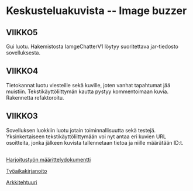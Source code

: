 # Keskusteluakuvista -- Image buzzer

## VIIKKO5

Gui luotu. Hakemistosta IamgeChatterV1 löytyy suoritettava jar-tiedosto sovelluksesta.

## VIIKKO4

Tietokannat luotu viesteille sekä kuville, joten vanhat tapahtumat jää muistiin. Tekstikäyttöliittymän kautta pystyy kommentoimaan kuvia. Rakennetta refaktoroitu.


## VIIKKO3

Sovelluksen luokkiin luotu jotain toiminnallisuutta sekä testejä. Yksinkertaiseen tekstikäyttöliittymään voi nyt antaa eri kuvien URL osoitteita, jonka jälkeen kuvista tallennetaan tietoa ja niille määrätään ID:t.

## 
[Harjoitustyön määrittelydokumentti](https://github.com/kallioaa/ot-harjoitustyo/blob/master/dokumentaatio/maarittelydokumentti.md)

[Työaikakirjanoito](https://github.com/kallioaa/ot-harjoitustyo/blob/master/dokumentaatio/työaikakirjanpito.md)

[Arkkitehtuuri](https://github.com/kallioaa/ot-harjoitustyo/blob/master/dokumentaatio/arkkitehtuuri.md)

